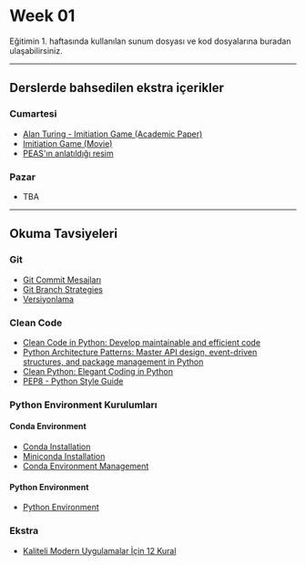 # Week 01

Eğitimin 1. haftasında kullanılan sunum dosyası ve kod dosyalarına buradan ulaşabilirsiniz.

---

## Derslerde bahsedilen ekstra içerikler

### Cumartesi

- [Alan Turing - Imitiation Game (Academic Paper)](https://academic.oup.com/mind/article/LIX/236/433/986238)
- [Imitiation Game (Movie)](https://www.imdb.com/title/tt2084970/)
- [PEAS'ın anlatıldığı resim](https://slideplayer.com/slide/15212488/92/images/9/Another+PEAS+example%3A+Spam+filter.jpg)

### Pazar

- TBA

---

## Okuma Tavsiyeleri

### Git

- [Git Commit Mesajları](https://chris.beams.io/posts/git-commit/)
- [Git Branch Strategies](https://posener.github.io/branch-strategy/)
- [Versiyonlama](https://semver.org/)

### Clean Code

- [Clean Code in Python: Develop maintainable and efficient code](https://www.amazon.com/Clean-Code-Python-maintainable-efficient/dp/1800560214)
- [Python Architecture Patterns: Master API design, event-driven structures, and package management in Python](https://www.amazon.com/Python-Architecture-Patterns-event-driven-structures-dp-1801819998/dp/1801819998)
- [Clean Python: Elegant Coding in Python](https://www.amazon.com/Clean-Python-Elegant-Coding/dp/1484248775)
- [PEP8 - Python Style Guide](https://www.python.org/dev/peps/pep-0008/)

### Python Environment Kurulumları

#### Conda Environment

- [Conda Installation](https://docs.conda.io/projects/conda/en/latest/user-guide/install/index.html)
- [Miniconda Installation](https://docs.conda.io/en/latest/miniconda.html)
- [Conda Environment Management](https://docs.conda.io/projects/conda/en/latest/user-guide/tasks/manage-environments.html)

#### Python Environment

- [Python Environment](https://towardsdatascience.com/virtual-environments-104c62d48c54)

### Ekstra

- [Kaliteli Modern Uygulamalar İçin 12 Kural](https://12factor.net/)
